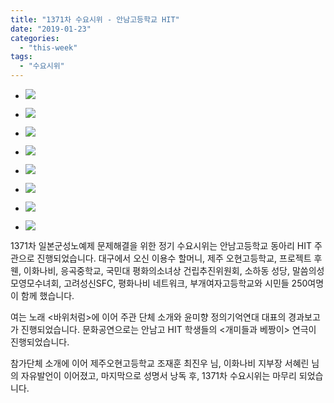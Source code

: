 ```yaml
---
title: "1371차 수요시위 - 안남고등학교 HIT"
date: "2019-01-23"
categories: 
  - "this-week"
tags: 
  - "수요시위"
---
```


- ![](https://womenandwar.net/kr/wp-content/uploads/2019/02/1-1024x680.jpg)
    
- ![](https://womenandwar.net/kr/wp-content/uploads/2019/02/2-1024x680.jpg)
    
- ![](https://womenandwar.net/kr/wp-content/uploads/2019/02/3-1024x680.jpg)
    
- ![](https://womenandwar.net/kr/wp-content/uploads/2019/02/4-1024x680.jpg)
    
- ![](https://womenandwar.net/kr/wp-content/uploads/2019/02/5-1024x680.jpg)
    
- ![](https://womenandwar.net/kr/wp-content/uploads/2019/02/6-1024x680.jpg)
    
- ![](https://womenandwar.net/kr/wp-content/uploads/2019/02/7-1024x680.jpg)
    
- ![](https://womenandwar.net/kr/wp-content/uploads/2019/02/8-1024x680.jpg)
    

1371차 일본군성노예제 문제해결을 위한 정기 수요시위는 안남고등학교 동아리 HIT 주관으로 진행되었습니다. 대구에서 오신 이용수 할머니, 제주 오현고등학교, 프로젝트 후웬, 이화나비, 응곡중학교, 국민대 평화의소녀상 건립추진위원회, 소하동 성당, 말씀의성모영모수녀회, 고려성신SFC, 평화나비 네트워크, 부개여자고등학교와 시민들 250여명이 함께 했습니다.

여는 노래 <바위처럼>에 이어 주관 단체 소개와 윤미향 정의기억연대 대표의 경과보고가 진행되었습니다. 문화공연으로는 안남고 HIT 학생들의 <개미들과 베짱이> 연극이 진행되었습니다.

참가단체 소개에 이어 제주오현고등학교 조재훈 최진우 님, 이화나비 지부장 서혜린 님의 자유발언이 이어졌고, 마지막으로 성명서 낭독 후, 1371차 수요시위는 마무리 되었습니다.
